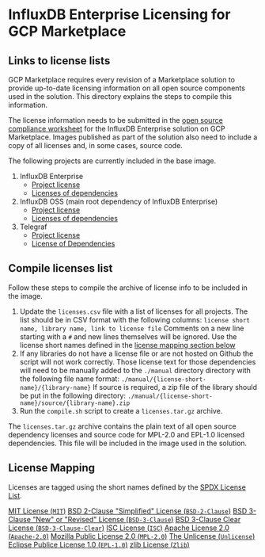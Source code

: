 # InfluxDB Enterprise Licensing for GCP Marketplace

## Links to license lists

GCP Marketplace requires every revision of a Marketplace solution to provide
up-to-date licensing information on all open source components used in the
solution. This directory explains the steps to compile this information.

The license information needs to be submitted in the [open source compliance
worksheet](https://docs.google.com/spreadsheets/d/1qkpFjAYfqadg7IVmJGEpzEPxyhjE6L8Xi5epE98OCw0/edit#gid=0)
for the InfluxDB Enterprise solution on GCP Marketplace. Images published as
part of the solution also need to include a copy of all licenses and, in some
cases, source code.

The following projects are currently included in the base image.

1. InfluxDB Enterprise
    - [Project license](https://docs.influxdata.com/enterprise_influxdb/latest/about-the-project/#commercial-license-https-www-influxdata-com-legal-slsa)
    - [Licenses of dependencies](https://raw.githubusercontent.com/influxdata/docs.influxdata.com/master/content/enterprise_influxdb/v1.7/about-the-project/_index.md)
2. InfluxDB OSS (main root dependency of InfluxDB Enterprise)
    - [Project license](https://raw.githubusercontent.com/influxdata/influxdb/v1.6.2/LICENSE)
    - [Licenses of dependencies](https://raw.githubusercontent.com/influxdata/influxdb/v1.6.2/LICENSE_OF_DEPENDENCIES.md)
3. Telegraf
    - [Project license](https://raw.githubusercontent.com/influxdata/telegraf/1.7.4/LICENSE)
    - [License of Dependencies](https://raw.githubusercontent.com/influxdata/telegraf/1.7.4/docs/LICENSE_OF_DEPENDENCIES.md)

## Compile licenses list

Follow these steps to compile the archive of license info to be included in the
image.

1. Update the `licenses.csv` file with a list of licenses for all projects. The
    list should be in CSV format with the following columns:
        ```license short name, library name, link to license file```
    Comments on a new line starting with a `#` and new lines themselves will
    be ignored. Use the license short names defined in the
    [license mapping section below](#license-mapping)
2. If any libraries do not have a license file or are not hosted on Github the
    script will not work correctly. Those license text for those dependencies
    will need to be manually added to the `./manual` directory directory with the
    following file name format:
        ```./manual/{license-short-name}/{library-name}```
    If source is required, a zip file of the library should be put in the
    following directory:
        ```./manual/{license-short-name}/source/{library-name}.zip```
3. Run the `compile.sh` script to create a `licenses.tar.gz` archive.

The `licenses.tar.gz` archive contains the plain text of all open source dependency licenses and source code for MPL-2.0 and EPL-1.0 licensed dependencies. This file will be included in the image used in the solution.

## License Mapping

Licenses are tagged using the short names defined by the [SPDX License List](https://spdx.org/license-list).

[MIT License (`MIT`)](https://spdx.org/licenses/MIT.html)
[BSD 2-Clause "Simplified" License (`BSD-2-Clause`)](https://spdx.org/licenses/BSD-2-Clause.html)
[BSD 3-Clause "New" or "Revised" License (`BSD-3-Clause`)](https://spdx.org/licenses/BSD-3-Clause.html)
[BSD 3-Clause Clear License (`BSD-3-Clause-Clear`)](https://spdx.org/licenses/BSD-3-Clause-Clear.html)
[ISC License (`ISC`)](https://spdx.org/licenses/ISC.html)
[Apache License 2.0 (`Apache-2.0`)](https://spdx.org/licenses/Apache-2.0.html)
[Mozilla Public License 2.0 (`MPL-2.0`)](https://spdx.org/licenses/MPL-2.0.html)
[The Unlicense (`Unlicense`)](https://spdx.org/licenses/Unlicense.html)
[Eclipse Publice License 1.0 (`EPL-1.0`)](https://github.com/eclipse/paho.mqtt.golang/blob/master/LICENSE)
[zlib License (`Zlib`)](https://spdx.org/licenses/Zlib.html)
